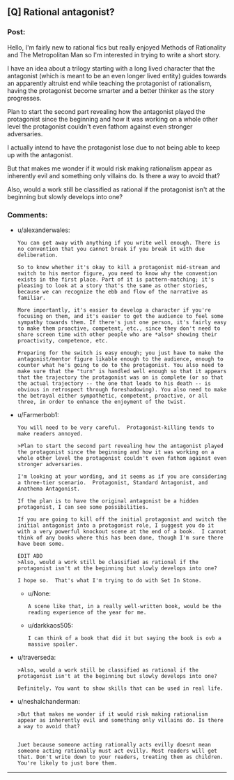 ## [Q] Rational antagonist?

### Post:

Hello, I'm fairly new to rational fics but really enjoyed Methods of Rationality and The Metropolitan Man so I'm interested in trying to write a short story.

I have an idea about a trilogy starting with a long lived character that the antagonist (which is meant to be an even longer lived entity) guides towards an apparently altruist end while teaching the protagonist of rationalism, having the protagonist become smarter and a better thinker as the story progresses.

Plan to start the second part revealing how the antagonist played the protagonist since the beginning and how it was working on a whole other level the protagonist couldn't even fathom against even stronger adversaries.

I actually intend to have the protagonist lose due to not being able to keep up with the antagonist.

But that makes me wonder if it would risk making rationalism appear as inherently evil and something only villains do. Is there a way to avoid that?

Also, would a work still be classified as rational if the protagonist isn't at the beginning but slowly develops into one?

### Comments:

- u/alexanderwales:
  ```
  You can get away with anything if you write well enough. There is no convention that you cannot break if you break it with due deliberation.

  So to know whether it's okay to kill a protagonist mid-stream and switch to his mentor figure, you need to know why the convention exists in the first place. Part of it is pattern-matching; it's pleasing to look at a story that's the same as other stories, because we can recognize the ebb and flow of the narrative as familiar.

  More importantly, it's easier to develop a character if you're focusing on them, and it's easier to get the audience to feel some sympathy towards them. If there's just one person, it's fairly easy to make them proactive, competent, etc., since they don't need to share screen time with other people who are *also* showing their proactivity, competence, etc.

  Preparing for the switch is easy enough; you just have to make the antagonist/mentor figure likable enough to the audience, enough to counter what he's going to do to the protagonist. You also need to make sure that the "turn" is handled well enough so that it appears that the trajectory the protagonist was on is complete (or so that the actual trajectory -- the one that leads to his death -- is obvious in retrospect through foreshadowing). You also need to make the betrayal either sympathetic, competent, proactive, or all three, in order to enhance the enjoyment of the twist.
  ```

- u/Farmerbob1:
  ```
  You will need to be very careful.  Protagonist-killing tends to make readers annoyed.

  >Plan to start the second part revealing how the antagonist played the protagonist since the beginning and how it was working on a whole other level the protagonist couldn't even fathom against even stronger adversaries.

  I'm looking at your wording, and it seems as if you are considering a three-tier scenario.  Protagonist, Standard Antagonist, and Anathema Antagonist.

  If the plan is to have the original antagonist be a hidden protagonist, I can see some possibilities.

  If you are going to kill off the initial protagonist and switch the initial antagonist into a protagonist role, I suggest you do it with a very powerful knockout scene at the end of a book.  I cannot think of any books where this has been done, though I'm sure there have been some.

  EDIT ADD
  >Also, would a work still be classified as rational if the protagonist isn't at the beginning but slowly develops into one?

  I hope so.  That's what I'm trying to do with Set In Stone.
  ```

  - u/None:
    ```
    A scene like that, in a really well-written book, would be the reading experience of the year for me.
    ```

  - u/darkkaos505:
    ```
    I can think of a book that did it but saying the book is ovb a massive spoiler.
    ```

- u/traverseda:
  ```
  >Also, would a work still be classified as rational if the protagonist isn't at the beginning but slowly develops into one?

  Definitely. You want to show skills that can be used in real life.
  ```

- u/neshalchanderman:
  ```
  >But that makes me wonder if it would risk making rationalism appear as inherently evil and something only villains do. Is there a way to avoid that?


  Juet because someone acting rationally acts evilly doesnt mean someone acting rationally must act evilly. Most readers will get that. Don't write down to your readers, treating them as children. You're likely to just bore them.
  ```

---

